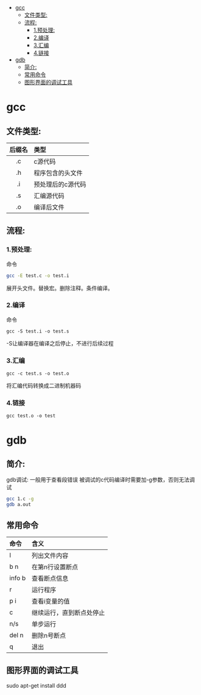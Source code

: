
<!-- @import "[TOC]" {cmd="toc" depthFrom=1 dekvpthTo=6 orderedList=false} -->

<!-- code_chunk_output -->

- [gcc](#gcc)
  - [文件类型:](#文件类型)
  - [流程:](#流程)
    - [1.预处理:](#1预处理)
    - [2.编译](#2编译)
    - [3.汇编](#3汇编)
    - [4.链接](#4链接)
- [gdb](#gdb)
  - [简介:](#简介)
  - [常用命令](#常用命令)
  - [图形界面的调试工具](#图形界面的调试工具)

<!-- /code_chunk_output -->

# gcc
## 文件类型:
| 后缀名 | 类型 |  
| :----: | :---- |
| .c | c源代码 | 
| .h | 程序包含的头文件 | 
| .i | 预处理后的c源代码 |
| .s | 汇编源代码 |
| .o | 编译后文件 |
## 流程:
### 1.预处理:
命令
```bash
gcc -E test.c -o test.i
```
展开头文件。替换宏。删除注释。条件编译。
### 2.编译
命令
```
gcc -S test.i -o test.s
```
-S让编译器在编译之后停止，不进行后续过程
### 3.汇编
```
gcc -c test.s -o test.o
```
将汇编代码转换成二进制机器码
### 4.链接
```
gcc test.o -o test
```
# gdb
## 简介:
gdb调试: 一般用于查看段错误
被调试的c代码编译时需要加-g参数，否则无法调试
```bash
gcc 1.c -g
gdb a.out
```
## 常用命令
|命令| 含义 |
|:----|:----|
|l|列出文件内容|
|b n |在第n行设置断点|
|info b|查看断点信息|
|r|运行程序|
|p i |查看i变量的值|
|c|继续运行，直到断点处停止|
|n/s|单步运行|
|del n|删除n号断点|
|q|退出|
## 图形界面的调试工具
sudo apt-get install ddd